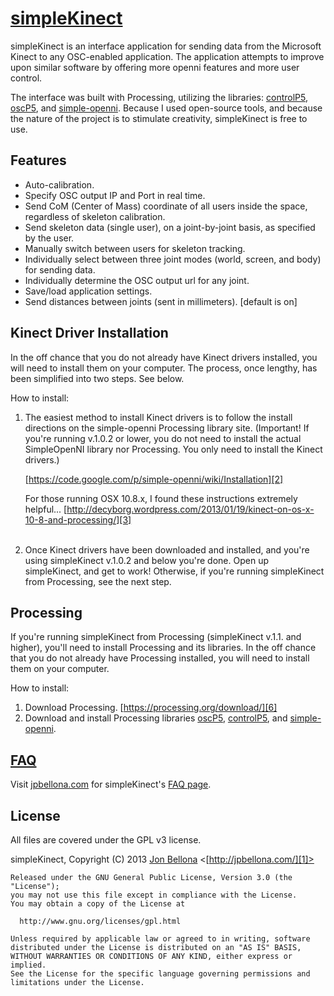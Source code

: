 
[simpleKinect][4]
=======

simpleKinect is an interface application for sending data from the Microsoft Kinect to any OSC-enabled application. The application attempts to improve upon similar software by offering more openni features and more user control. 

The interface was built with Processing, utilizing the libraries: [controlP5][8], [oscP5][7], and [simple-openni][9]. Because I used open-source tools, and because the nature of the project is to stimulate creativity, simpleKinect is free to use.


Features
--------------------------------------------
* Auto-calibration.
* Specify OSC output IP and Port in real time.
* Send CoM (Center of Mass) coordinate of all users inside the space, regardless of skeleton calibration.
* Send skeleton data (single user), on a joint-by-joint basis, as specified by the user.
* Manually switch between users for skeleton tracking.
* Individually select between three joint modes (world, screen, and body) for sending data.
* Individually determine the OSC output url for any joint.
* Save/load application settings.
* Send distances between joints (sent in millimeters). [default is on]


Kinect Driver Installation 
--------------------------------------------
In the off chance that you do not already have Kinect drivers installed, you will need to install them on your computer. The process, once lengthy, has been simplified into two steps. See below.


How to install:

1. The easiest method to install Kinect drivers is to follow the install directions on the simple-openni Processing library site. (Important! If you're running v.1.0.2 or lower, you do not need to install the actual SimpleOpenNI library nor Processing. You only need to install the Kinect drivers.)

	  [https://code.google.com/p/simple-openni/wiki/Installation][2]<br>

	For those running OSX 10.8.x, I found these instructions extremely helpful... [http://decyborg.wordpress.com/2013/01/19/kinect-on-os-x-10-8-and-processing/][3]<br><br>

2. Once Kinect drivers have been downloaded and installed, and you're using simpleKinect v.1.0.2 and below you're done. Open up simpleKinect, and get to work! Otherwise, if you're running simpleKinect from Processing, see the next step.


Processing
--------------------------------------------
If you're running simpleKinect from Processing (simpleKinect v.1.1. and higher), you'll need to install Processing and its libraries. In the off chance that you do not already have Processing installed, you will need to install them on your computer.


How to install:

1. Download Processing. [https://processing.org/download/][6]<br>
2. Download and install Processing libraries [oscP5][7], [controlP5][8], and [simple-openni][9].


[FAQ][5]
----------------------------------------
Visit [jpbellona.com][5] for simpleKinect's [FAQ page][5].

License
----------------------------------------
All files are covered under the GPL v3 license.

simpleKinect, Copyright (C) 2013 [Jon Bellona][1] <[http://jpbellona.com/][1]>

	Released under the GNU General Public License, Version 3.0 (the "License");
	you may not use this file except in compliance with the License.
	You may obtain a copy of the License at

	  http://www.gnu.org/licenses/gpl.html

	Unless required by applicable law or agreed to in writing, software
	distributed under the License is distributed on an "AS IS" BASIS,
	WITHOUT WARRANTIES OR CONDITIONS OF ANY KIND, either express or implied.
	See the License for the specific language governing permissions and
	limitations under the License.


[1]: http://jpbellona.com/  "Jon Bellona"
[2]: https://code.google.com/p/simple-openni/wiki/Installation  "simple-openni"
[3]: http://decyborg.wordpress.com/2013/01/19/kinect-on-os-x-10-8-and-processing/ "install kinect drivers"
[4]: http://jpbellona.com/kinect/ "simpleKinect on jpbellona"
[5]: http://deecerecords.com/kinect/simplekinect-faq "simpleKinect FAQ"
[6]: https://processing.org/download/ "Processing"
[7]: http://www.sojamo.de/libraries/oscP5/ "oscP5"
[8]: http://www.sojamo.de/libraries/controlP5/ "controlP5"
[9]: https://code.google.com/p/simple-openni/downloads/list "simple-openni"